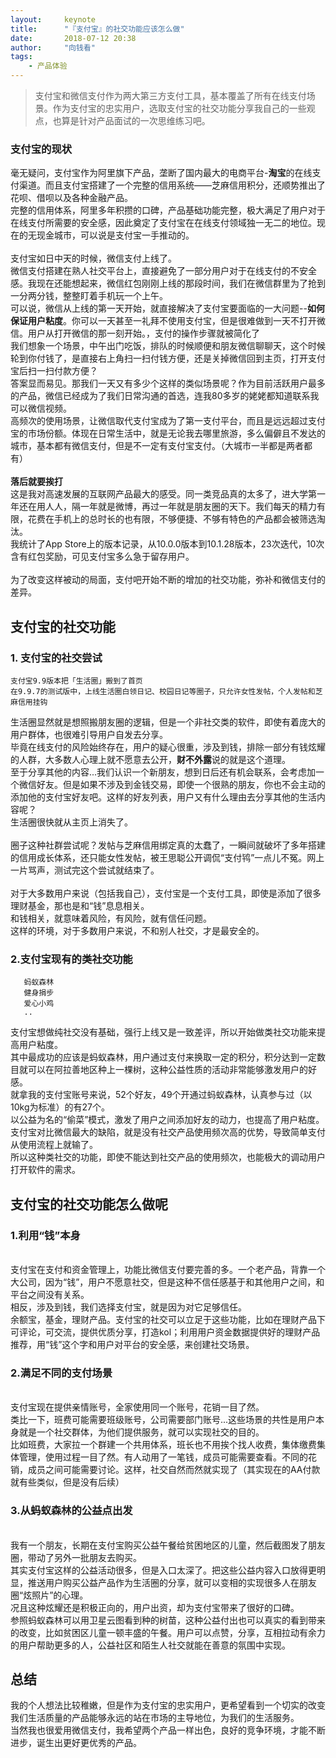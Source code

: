 ```yaml
---
layout:     keynote
title:      "『支付宝』的社交功能应该怎么做"
date:       2018-07-12 20:38
author:     "向钱看"
tags:
    - 产品体验
---
```



> 支付宝和微信支付作为两大第三方支付工具，基本覆盖了所有在线支付场景。作为支付宝的忠实用户，选取支付宝的社交功能分享我自己的一些观点，也算是针对产品面试的一次思维练习吧。


### 支付宝的现状

毫无疑问，支付宝作为阿里旗下产品，垄断了国内最大的电商平台-**淘宝**的在线支付渠道。而且支付宝搭建了一个完整的信用系统——芝麻信用积分，还顺势推出了花呗、借呗以及各种金融产品。
<br>完整的信用体系，阿里多年积攒的口碑，产品基础功能完整，极大满足了用户对于在线支付所需要的安全感，因此奠定了支付宝在在线支付领域独一无二的地位。现在的无现金城市，可以说是支付宝一手推动的。
<br>
<br>支付宝如日中天的时候，微信支付上线了。
<br>微信支付搭建在熟人社交平台上，直接避免了一部分用户对于在线支付的不安全感。我现在还能想起来，微信红包刚刚上线的那段时间，我们在微信群里为了抢到一分两分钱，整整盯着手机玩一个上午。
<br>可以说，微信从上线的第一天开始，就直接解决了支付宝要面临的一大问题--**如何保证用户粘度**。你可以一天甚至一礼拜不使用支付宝，但是很难做到一天不打开微信。用户从打开微信的那一刻开始。，支付的操作步骤就被简化了
<br>我们想象一个场景，中午出门吃饭，排队的时候顺便和朋友微信聊聊天，这个时候轮到你付钱了，是直接右上角扫一扫付钱方便，还是关掉微信回到主页，打开支付宝后扫一扫付款方便？
<br>答案显而易见。那我们一天又有多少个这样的类似场景呢？作为目前活跃用户最多的产品，微信已经成为了我们日常沟通的首选，连我80多岁的姥姥都知道联系我可以微信视频。
<br>高频次的使用场景，让微信取代支付宝成为了第一支付平台，而且是远远超过支付宝的市场份额。体现在日常生活中，就是无论我去哪里旅游，多么偏僻且不发达的城市，基本都有微信支付，但是不一定有支付宝支付。（大城市一半都是两者都有）
<br>
<br>**落后就要挨打**
<br>这是我对高速发展的互联网产品最大的感受。同一类竞品真的太多了，进大学第一年还在用人人，隔一年就是微博，再过一年就是朋友圈的天下。我们每天的精力有限，花费在手机上的总时长的也有限，不够便捷、不够有特色的产品都会被筛选淘汰。
<br>我统计了App Store上的版本记录，从10.0.0版本到10.1.28版本，23次迭代，10次含有红包奖励，可见支付宝多么急于留存用户。
<br>
<br>为了改变这样被动的局面，支付吧开始不断的增加的社交功能，弥补和微信支付的差异。



## 支付宝的社交功能

### 1. 支付宝的社交尝试
```生活圈
支付宝9.9版本把「生活圈」搬到了首页
在9.9.7的测试版中，上线生活圈白领日记、校园日记等圈子，只允许女性发帖，个人发帖和芝麻信用挂钩
```
生活圈显然就是想照搬朋友圈的逻辑，但是一个非社交类的软件，即使有着庞大的用户群体，也很难引导用户自发去分享。
<br>毕竟在线支付的风险始终存在，用户的疑心很重，涉及到钱，排除一部分有钱炫耀的人群，大多数人心理上就不愿意去公开，**财不外露**说的就是这个道理。
<br>至于分享其他的内容...我们认识一个新朋友，想到日后还有机会联系，会考虑加一个微信好友。但是如果不涉及到金钱交易，即使一个很熟的朋友，你也不会主动的添加他的支付宝好友吧。这样的好友列表，用户又有什么理由去分享其他的生活内容呢？
<br>生活圈很快就从主页上消失了。
<br>
<br>圈子这种社群尝试呢？发帖与芝麻信用绑定真的太蠢了，一瞬间就破坏了多年搭建的信用成长体系，还只能女性发帖，被王思聪公开调侃“支付鸨”一点儿不冤。网上一片骂声，测试完这个尝试就结束了。
<br>
<br>对于大多数用户来说（包括我自己），支付宝是一个支付工具，即使是添加了很多理财基金，那也是和“钱”息息相关。
<br>和钱相关，就意味着风险，有风险，就有信任问题。
<br>这样的环境，对于多数用户来说，不和别人社交，才是最安全的。

### 2.支付宝现有的类社交功能
```
   蚂蚁森林
   健身捐步
   爱心小鸡
   ..
```
支付宝想做纯社交没有基础，强行上线又是一致差评，所以开始做类社交功能来提高用户粘度。
<br>其中最成功的应该是蚂蚁森林，用户通过支付来换取一定的积分，积分达到一定数目就可以在阿拉善地区种上一棵树，这种公益性质的活动非常能够激发用户的好感。
<br>就拿我的支付宝账号来说，52个好友，49个开通过蚂蚁森林，认真参与过（以10kg为标准）的有27个。
<br>以公益为名的“偷菜”模式，激发了用户之间添加好友的动力，也提高了用户粘度。支付宝对比微信最大的缺陷，就是没有社交产品使用频次高的优势，导致简单支付从使用流程上就输了。
<br>所以这种类社交的功能，即使不能达到社交产品的使用频次，也能极大的调动用户打开软件的需求。


## 支付宝的社交功能怎么做呢

### 1.利用“钱”本身
<br>支付宝在支付和资金管理上，功能比微信支付要完善的多。一个老产品，背靠一个大公司，因为“钱”，用户不愿意社交，但是这种不信任感基于和其他用户之间，和平台之间没有关系。
<br>相反，涉及到钱，我们选择支付宝，就是因为对它足够信任。
<br>余额宝，基金，理财产品。支付宝的社交可以立足于这些功能，比如在理财产品下可评论，可交流，提供优质分享，打造kol；利用用户资金数据提供好的理财产品推荐，用“钱”这个字和用户对平台的安全感，来创建社交场景。

### 2.满足不同的支付场景
<br>支付宝现在提供亲情账号，全家使用同一个账号，花销一目了然。
<br>类比一下，班费可能需要班级账号，公司需要部门账号...这些场景的共性是用户本身就是一个社交群体，为他们提供服务，就可以实现社交的目的。
<br>比如班费，大家拉一个群建一个共用体系，班长也不用挨个找人收费，集体缴费集体管理，使用过程一目了然。有人动用了一笔钱，成员可能需要查看。不同的花销，成员之间可能需要讨论。这样，社交自然而然就实现了（其实现在的AA付款就有些类似，但是没有后续）

### 3.从蚂蚁森林的公益点出发
<br>我有一个朋友，长期在支付宝购买公益午餐给贫困地区的儿童，然后截图发了朋友圈，带动了另外一批朋友去购买。
<br>其实支付宝这样的公益活动很多，但是入口太深了。把这些公益内容入口放得更明显，推送用户购买公益产品作为生活圈的分享，就可以变相的实现很多人在朋友圈“炫照片”的心理。
<br>况且这种炫耀还是积极正向的，用户出资，却为支付宝带来了很好的口碑。
<br>参照蚂蚁森林可以用卫星云图看到种的树苗，这种公益付出也可以真实的看到带来的改变，比如贫困区儿童一顿丰盛的午餐。用户可以点赞，分享，互相拉动有余力的用户帮助更多的人，公益社区和陌生人社交就能在善意的氛围中实现。

## 总结
我的个人想法比较稚嫩，但是作为支付宝的忠实用户，更希望看到一个切实的改变我们生活质量的产品能够永远的站在市场的主导地位，为我们的生活服务。
<br>当然我也很爱用微信支付，我希望两个产品一样出色，良好的竞争环境，才能不断进步，诞生出更好更优秀的产品。



